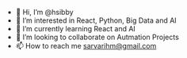 - 👋 Hi, I’m @hsibby
- 👀 I’m interested in React, Python, Big Data and AI
- 🌱 I’m currently learning React and AI
- 💞️ I’m looking to collaborate on Autmation Projects
- 📫 How to reach me sarvarihm@gmail.com

<!---
hsibby/hsibby is a ✨ special ✨ repository because its `README.md` (this file) appears on your GitHub profile.
You can click the Preview link to take a look at your changes.
--->
